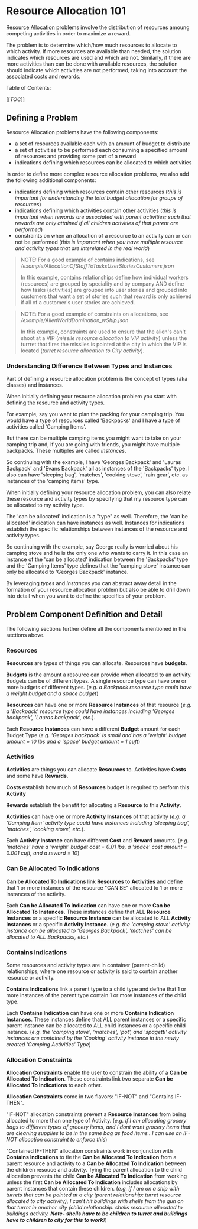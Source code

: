 # Resource Allocation 101 #

[Resource Allocation](https://www.britannica.com/topic/operations-research/Resource-allocation) problems involve the distribution of resources amoung competing activities in order to maximize a reward.

The problem is to determine which/how much resources to allocate to which activity.  If more resources are available than needed, the solution indicates which resources are used and which are not.  Similarly, if there are more activities than can be done with available resources, the solution should indicate which activities are not performed, taking into account the associated costs and rewards.

Table of Contents:

[[_TOC_]]

## Defining a Problem ##
Resource Allocation problems have the following components:

* a set of resources available each with an amount of budget to distribute
* a set of activities to be performed each consuming a specified amount of resources and providing some part of a reward
* indications defining which resources can be allocated to which activities

In order to define more complex resource allocation problems, we also add the following additional components:

* indications defining which resources contain other resources (*this is important for understanding the total budget allocation for groups of resources*)
* indications defining which activities contain other activities (*this is important when rewards are associated with parent activities; such that rewards are only attained if all children activities of that parent are performed*)
* constraints on when an allocation of a resource to an activity can or can not be performed (*this is important when you have multiple resource and activity types that are interelated in the real world*)

> NOTE: For a good example of contains indications, see */example/AllocationOfStaffToTasksUserStoriesCustomers.json* <p>  In this example, contains relationships define how individual workers (resources) are grouped by speciality and by company AND define how tasks (activities) are grouped into user stories and grouped into customers that want a set of stories such that reward is only achieved if all of a customer's user stories are achieved.

> NOTE: For a good example of constraints on allocations, see */example/AlienWorldDomination_wShip.json*  <p> In this example, constraints are used to ensure that the alien's can't shoot at a VIP (*missile resource allocation to VIP activity*) unless the turrret that fires the missiles is pointed at the city in which the VIP is located (*turret resource allocation to City activity*).

### Understanding Difference Between Types and Instances ###

Part of defining a resource allocation problem is the concept of types (aka classes) and instances.

When initially defining your resource allocation problem you start with defining the resource and activity types.

For example, say you want to plan the packing for your camping trip. You would have a type of resources called 'Backpacks' and I have a type of activities called 'Camping Items'.  

But there can be multiple camping items you might want to take on your camping trip and, if you are going with friends, you might have multiple backpacks.  These multiples are called *instances*.

So continuing with the example, I have 'Georges Backpack' and 'Lauras Backpack' and 'Evans Backpack' all as instances of the 'Backpacks' type.  I also can have 'sleeping bag', 'matches', 'cooking stove', 'rain gear', etc. as instances of the 'camping items' type.

When initially defining your resource allocation problem, you can also relate these resource and activity types by specifying that my resource type can be allocated to my activity type.

The 'can be allocated' indication is a "type" as well.  Therefore, the 'can be allocated' indication can have instances as well.  Instances for indications establish the specific relationships between instances of the resource and activity types.

So continuing with the example, say George really is worried about his camping stove and he is the only one who wants to carry it.  In this case an instance of the 'can be allocated' indication between the 'Backpacks' type and the 'Camping Items' type defines that the 'camping stove' instance can only be allocated to 'Georges Backpack' instance.

By leveraging *types* and *instances* you can abstract away detail in the formation of your resource allocation problem but also be able to drill down into detail when you want to define the specifics of your problem.

## Problem Component Definition and Detail ##

The following sections further define all the components mentioned in the sections above.

### Resources ###

**Resources** are types of things you can allocate. Resources have **budgets**.

**Budgets** is the amount a resource can provide when allocated to an activity.  Budgets can be of different types.  A single resource type can have one or more budgets of different types. (*e.g. a Backpack resource type could have a weight budget and a space budget*)

**Resources** can have one or more **Resource Instances** of that resource (*e.g. a 'Backpack' resource type could have instances including 'Georges backpack', 'Lauras backpack', etc.*).  

Each **Resource Instances** can have a different **Budget** amount for each Budget Type (*e.g. 'Georges backpack' is small and has a 'weight' budget amount = 10 lbs and a 'space' budget amount = 1 cuft*)

### Activities ###

**Activities** are things you can allocate **Resources** to.  Activities have **Costs** and some have **Rewards**.

**Costs** establish how much of **Resources** budget is required to perform this **Activity**

**Rewards** establish the benefit for allocating a **Resource** to this **Activity**.

**Activities** can have one or more **Activity Instances** of that activity (*e.g. a 'Camping Item' activity type could have instances including 'sleeping bag', 'matches', 'cooking stove', etc.*).

Each **Activity Instance** can have different **Cost** and **Reward** amounts. (*e.g. 'matches' have a 'weight' budget cost = 0.01 lbs, a 'space' cost amount = 0.001 cuft, and a reward = 10*)

### Can Be Allocated To Indications ###

**Can be Allocated To Indications** link **Resources** to **Activities** and define that 1 or more instances of the resource "CAN BE" allocated to 1 or more instances of the activity.

Each **Can be Allocated To Indication** can have one or more **Can be Allocated To Instances**.  These instances define that ALL **Resource Instances** or a specific **Resource Instance** can be allocated to ALL **Activity Instances** or a specific **Activity Instance**.  (*e.g. the 'camping stove' activity instance can be allocated to 'Georges Backpack', 'matches' can be allocated to ALL Backpacks, etc.*)

### Contains Indications ###

Some resources and activity types are in container (parent-child) relationships, where one resource or activity is said to contain another resource or activity.

**Contains Indications** link a parent type to a child type and define that 1 or more instances of the parent type contain 1 or more instances of the child type.

Each **Contains Indication** can have one or more **Contains Indication Instances**.  These instances define that ALL parent instances or a specific parent instance can be allocated to ALL child instances or a specific child instance.  (*e.g. the 'camping stove', 'matches', 'pot', and 'spagetti'  activity instances are contained by the 'Cooking' activity instance in the newly created 'Camping Activities' Type*)

### Allocation Constraints ###

**Allocation Constraints** enable the user to constrain the ability of a **Can be Allocated To Indication**.  These constraints link two separate **Can be Allocated To Indications** to each other.

**Allocation Constraints** come in two flavors: "IF-NOT" and "Contains IF-THEN".

"IF-NOT" allocation constraints prevent a **Resource Instances** from being allocated to more than one type of Activity.  (*e.g. if I am allocating grocery bags to different types of grocery items, and I dont want grocery items that are cleaning supplies to be in the same bag as food items...I can use an IF-NOT allocation constraint to enforce this*)

"Contained IF-THEN" allocation constraints work in conjunction with **Contains Indications** to tie the **Can be Allocated To Indication** from a parent resource and activity to a **Can be Allocated To Indication** between the children resouce and activity.  Tying the parent allocation to the child allocation prevents the child **Can be Allocated To Indication** from working unless the first **Can be Allocated To Indication** includes allocations by parent instances that contain these children.  (*e.g. if I am on a ship with turrets that can be pointed at a city (parent relationship: turret resource allocated to city activity), I can't hit buildings with shells from the gun on that turret in another city (child relationship: shells resource allocated to buildings activity.  **Note- shells have to be children to turret and buildings have to children to city for this to work**)*)
